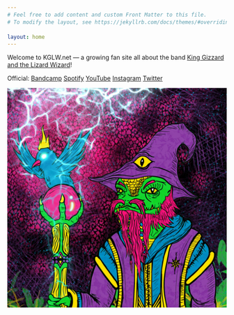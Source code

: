 ```yaml
---
# Feel free to add content and custom Front Matter to this file.
# To modify the layout, see https://jekyllrb.com/docs/themes/#overriding-theme-defaults

layout: home
---
```


Welcome to KGLW.net — a growing fan site all about the band [King Gizzard and the Lizard Wizard](https://kinggizzardandthelizardwizard.com)!

Official:
[Bandcamp](https://kinggizzard.bandcamp.com)
[Spotify](https://open.spotify.com/user/zk8c88m22bra3fvoelp0h87pn)
[YouTube](https://www.youtube.com/channel/UCNiyS8zr2RIddszLwtoyUow)
[Instagram](https://www.instagram.com/kinggizzard)
[Twitter](https://twitter.com/kinggizzard)

![color drawing of a Lizard Wizard, holding a staff with a crowned bird perched atop](/assets/kglw.jpeg)
